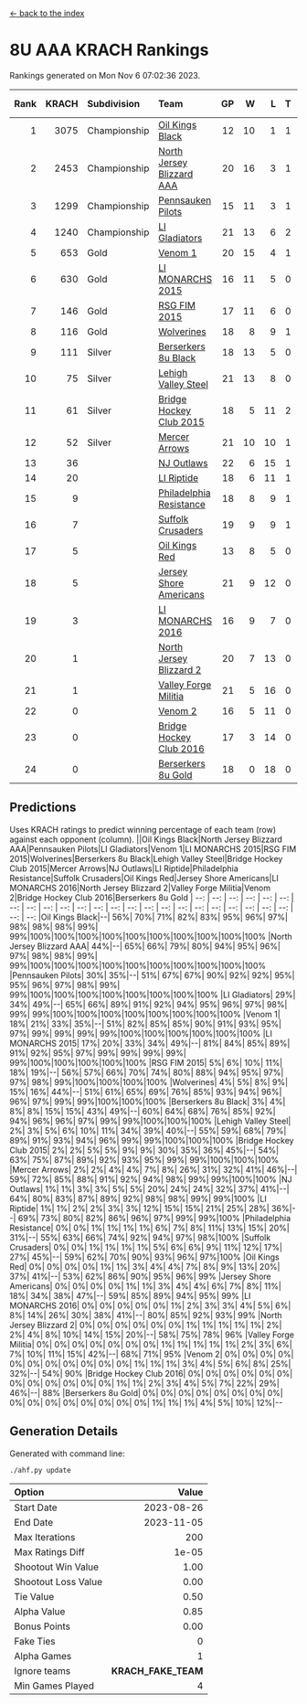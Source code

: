 [<- back to the index](readme.md)
# 8U AAA KRACH Rankings
Rankings generated on Mon Nov  6 07:02:36 2023.

Rank|KRACH|Subdivision|Team|GP|W|L|T|OTW|OTL|SoS|Exp Wins|Win Diff
---:|---:|:---|:---|---:|---:|---:|---:|---:|---:|---:|---:|---:
1|3075|Championship|[Oil Kings Black](https://gamesheetstats.com/seasons/3659/teams/140206/schedule)|12|10|1|1|1|0|567|11.3|-0.0
2|2453|Championship|[North Jersey Blizzard AAA](https://gamesheetstats.com/seasons/3659/teams/140205/schedule)|20|16|3|1|0|0|657|17.3|-0.0
3|1299|Championship|[Pennsauken Pilots](https://gamesheetstats.com/seasons/3659/teams/140208/schedule)|15|11|3|1|0|0|615|12.3|-0.0
4|1240|Championship|[LI Gladiators](https://gamesheetstats.com/seasons/3659/teams/140201/schedule)|21|13|6|2|0|0|1089|14.8|-0.0
5|653|Gold|[Venom 1](https://gamesheetstats.com/seasons/3659/teams/140213/schedule)|20|15|4|1|1|1|535|16.3|-0.0
6|630|Gold|[LI MONARCHS 2015](https://gamesheetstats.com/seasons/3659/teams/140198/schedule)|16|11|5|0|0|0|622|11.8|-0.0
7|146|Gold|[RSG FIM 2015](https://gamesheetstats.com/seasons/3659/teams/140210/schedule)|17|11|6|0|0|1|443|11.8|-0.0
8|116|Gold|[Wolverines](https://gamesheetstats.com/seasons/3659/teams/140215/schedule)|18|8|9|1|0|0|722|9.3|-0.0
9|111|Silver|[Berserkers 8u Black](https://gamesheetstats.com/seasons/3659/teams/140192/schedule)|18|13|5|0|0|0|103|13.9|0.0
10|75|Silver|[Lehigh Valley Steel](https://gamesheetstats.com/seasons/3659/teams/140197/schedule)|21|13|8|0|1|0|370|13.8|-0.0
11|61|Silver|[Bridge Hockey Club 2015](https://gamesheetstats.com/seasons/3659/teams/140194/schedule)|18|5|11|2|0|2|622|6.8|-0.0
12|52|Silver|[Mercer Arrows](https://gamesheetstats.com/seasons/3659/teams/140202/schedule)|21|10|10|1|2|0|346|11.3|-0.0
13|36||[NJ Outlaws](https://gamesheetstats.com/seasons/3659/teams/140203/schedule)|22|6|15|1|1|2|656|7.4|0.0
14|20||[LI Riptide](https://gamesheetstats.com/seasons/3659/teams/140200/schedule)|18|6|11|1|0|0|667|7.4|0.0
15|9||[Philadelphia Resistance](https://gamesheetstats.com/seasons/3659/teams/140209/schedule)|18|8|9|1|0|0|97|9.4|0.0
16|7||[Suffolk Crusaders](https://gamesheetstats.com/seasons/3659/teams/140211/schedule)|19|9|9|1|0|0|95|10.4|0.0
17|5||[Oil Kings Red](https://gamesheetstats.com/seasons/3659/teams/140207/schedule)|13|8|5|0|0|0|19|8.9|0.0
18|5||[Jersey Shore Americans](https://gamesheetstats.com/seasons/3659/teams/140196/schedule)|21|9|12|0|0|0|117|9.9|0.0
19|3||[LI MONARCHS 2016](https://gamesheetstats.com/seasons/3659/teams/140199/schedule)|16|9|7|0|1|0|19|9.9|0.0
20|1||[North Jersey Blizzard 2](https://gamesheetstats.com/seasons/3659/teams/140204/schedule)|20|7|13|0|1|1|22|7.9|0.0
21|1||[Valley Forge Militia](https://gamesheetstats.com/seasons/3659/teams/140212/schedule)|21|5|16|0|0|1|139|5.9|0.0
22|0||[Venom 2](https://gamesheetstats.com/seasons/3659/teams/140214/schedule)|16|5|11|0|0|0|6|5.9|0.0
23|0||[Bridge Hockey Club 2016](https://gamesheetstats.com/seasons/3659/teams/140195/schedule)|17|3|14|0|0|0|12|3.9|0.0
24|0||[Berserkers 8u Gold](https://gamesheetstats.com/seasons/3659/teams/140193/schedule)|18|0|18|0|0|0|10|0.9|0.0

## Predictions
Uses KRACH ratings to predict winning percentage of each team (row) against each opponent (column).
||Oil Kings Black|North Jersey Blizzard AAA|Pennsauken Pilots|LI Gladiators|Venom 1|LI MONARCHS 2015|RSG FIM 2015|Wolverines|Berserkers 8u Black|Lehigh Valley Steel|Bridge Hockey Club 2015|Mercer Arrows|NJ Outlaws|LI Riptide|Philadelphia Resistance|Suffolk Crusaders|Oil Kings Red|Jersey Shore Americans|LI MONARCHS 2016|North Jersey Blizzard 2|Valley Forge Militia|Venom 2|Bridge Hockey Club 2016|Berserkers 8u Gold
| --: | --: | --: | --: | --: | --: | --: | --: | --: | --: | --: | --: | --: | --: | --: | --: | --: | --: | --: | --: | --: | --: | --: | --: | --: 
|Oil Kings Black|--| 56%| 70%| 71%| 82%| 83%| 95%| 96%| 97%| 98%| 98%| 98%| 99%| 99%|100%|100%|100%|100%|100%|100%|100%|100%|100%|100%
|North Jersey Blizzard AAA| 44%|--| 65%| 66%| 79%| 80%| 94%| 95%| 96%| 97%| 98%| 98%| 99%| 99%|100%|100%|100%|100%|100%|100%|100%|100%|100%|100%
|Pennsauken Pilots| 30%| 35%|--| 51%| 67%| 67%| 90%| 92%| 92%| 95%| 95%| 96%| 97%| 98%| 99%| 99%|100%|100%|100%|100%|100%|100%|100%|100%
|LI Gladiators| 29%| 34%| 49%|--| 65%| 66%| 89%| 91%| 92%| 94%| 95%| 96%| 97%| 98%| 99%| 99%|100%|100%|100%|100%|100%|100%|100%|100%
|Venom 1| 18%| 21%| 33%| 35%|--| 51%| 82%| 85%| 85%| 90%| 91%| 93%| 95%| 97%| 99%| 99%| 99%| 99%|100%|100%|100%|100%|100%|100%
|LI MONARCHS 2015| 17%| 20%| 33%| 34%| 49%|--| 81%| 84%| 85%| 89%| 91%| 92%| 95%| 97%| 99%| 99%| 99%| 99%| 99%|100%|100%|100%|100%|100%
|RSG FIM 2015|  5%|  6%| 10%| 11%| 18%| 19%|--| 56%| 57%| 66%| 70%| 74%| 80%| 88%| 94%| 95%| 97%| 97%| 98%| 99%|100%|100%|100%|100%
|Wolverines|  4%|  5%|  8%|  9%| 15%| 16%| 44%|--| 51%| 61%| 65%| 69%| 76%| 85%| 93%| 94%| 96%| 96%| 97%| 99%| 99%|100%|100%|100%
|Berserkers 8u Black|  3%|  4%|  8%|  8%| 15%| 15%| 43%| 49%|--| 60%| 64%| 68%| 76%| 85%| 92%| 94%| 96%| 96%| 97%| 99%| 99%|100%|100%|100%
|Lehigh Valley Steel|  2%|  3%|  5%|  6%| 10%| 11%| 34%| 39%| 40%|--| 55%| 59%| 68%| 79%| 89%| 91%| 93%| 94%| 96%| 99%| 99%|100%|100%|100%
|Bridge Hockey Club 2015|  2%|  2%|  5%|  5%|  9%|  9%| 30%| 35%| 36%| 45%|--| 54%| 63%| 75%| 87%| 89%| 92%| 93%| 95%| 99%| 99%|100%|100%|100%
|Mercer Arrows|  2%|  2%|  4%|  4%|  7%|  8%| 26%| 31%| 32%| 41%| 46%|--| 59%| 72%| 85%| 88%| 91%| 92%| 94%| 98%| 99%| 99%|100%|100%
|NJ Outlaws|  1%|  1%|  3%|  3%|  5%|  5%| 20%| 24%| 24%| 32%| 37%| 41%|--| 64%| 80%| 83%| 87%| 89%| 92%| 98%| 98%| 99%| 99%|100%
|LI Riptide|  1%|  1%|  2%|  2%|  3%|  3%| 12%| 15%| 15%| 21%| 25%| 28%| 36%|--| 69%| 73%| 80%| 82%| 86%| 96%| 97%| 99%| 99%|100%
|Philadelphia Resistance|  0%|  0%|  1%|  1%|  1%|  1%|  6%|  7%|  8%| 11%| 13%| 15%| 20%| 31%|--| 55%| 63%| 66%| 74%| 92%| 94%| 97%| 98%|100%
|Suffolk Crusaders|  0%|  0%|  1%|  1%|  1%|  1%|  5%|  6%|  6%|  9%| 11%| 12%| 17%| 27%| 45%|--| 59%| 62%| 70%| 90%| 93%| 96%| 97%|100%
|Oil Kings Red|  0%|  0%|  0%|  0%|  1%|  1%|  3%|  4%|  4%|  7%|  8%|  9%| 13%| 20%| 37%| 41%|--| 53%| 62%| 86%| 90%| 95%| 96%| 99%
|Jersey Shore Americans|  0%|  0%|  0%|  0%|  1%|  1%|  3%|  4%|  4%|  6%|  7%|  8%| 11%| 18%| 34%| 38%| 47%|--| 59%| 85%| 89%| 94%| 95%| 99%
|LI MONARCHS 2016|  0%|  0%|  0%|  0%|  0%|  1%|  2%|  3%|  3%|  4%|  5%|  6%|  8%| 14%| 26%| 30%| 38%| 41%|--| 80%| 85%| 92%| 93%| 99%
|North Jersey Blizzard 2|  0%|  0%|  0%|  0%|  0%|  0%|  1%|  1%|  1%|  1%|  1%|  2%|  2%|  4%|  8%| 10%| 14%| 15%| 20%|--| 58%| 75%| 78%| 96%
|Valley Forge Militia|  0%|  0%|  0%|  0%|  0%|  0%|  0%|  1%|  1%|  1%|  1%|  1%|  2%|  3%|  6%|  7%| 10%| 11%| 15%| 42%|--| 68%| 71%| 95%
|Venom 2|  0%|  0%|  0%|  0%|  0%|  0%|  0%|  0%|  0%|  0%|  0%|  1%|  1%|  1%|  3%|  4%|  5%|  6%|  8%| 25%| 32%|--| 54%| 90%
|Bridge Hockey Club 2016|  0%|  0%|  0%|  0%|  0%|  0%|  0%|  0%|  0%|  0%|  0%|  0%|  1%|  1%|  2%|  3%|  4%|  5%|  7%| 22%| 29%| 46%|--| 88%
|Berserkers 8u Gold|  0%|  0%|  0%|  0%|  0%|  0%|  0%|  0%|  0%|  0%|  0%|  0%|  0%|  0%|  0%|  0%|  1%|  1%|  1%|  4%|  5%| 10%| 12%|--

## Generation Details

Generated with command line:
```
./ahf.py update
```

| Option | Value |
| :----- | ----: |
| Start Date | 2023-08-26 |
| End Date | 2023-11-05 |
| Max Iterations | 200 |
| Max Ratings Diff | 1e-05 |
| Shootout Win Value | 1.00 |
| Shootout Loss Value | 0.00 |
| Tie Value | 0.50 |
| Alpha Value | 0.85 |
| Bonus Points | 0.00 |
| Fake Ties | 0 |
| Alpha Games | 1 |
| Ignore teams | __KRACH_FAKE_TEAM__ |
| Min Games Played | 4 |

